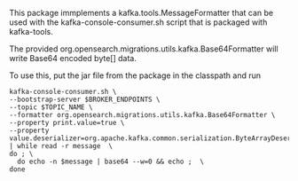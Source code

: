 This package immplements a kafka.tools.MessageFormatter that can be used with the kafka-console-consumer.sh
script that is packaged with kafka-tools.  

The provided org.opensearch.migrations.utils.kafka.Base64Formatter will write Base64 encoded byte[] data.

To use this, put the jar file from the package in the classpath and run

```
kafka-console-consumer.sh \
--bootstrap-server $BROKER_ENDPOINTS \
--topic $TOPIC_NAME \
--formatter org.opensearch.migrations.utils.kafka.Base64Formatter \
--property print.value=true \
--property value.deserializer=org.apache.kafka.common.serialization.ByteArrayDeserializer | while read -r message  \
do ; \
  do echo -n $message | base64 --w=0 && echo ;  \
done
```

